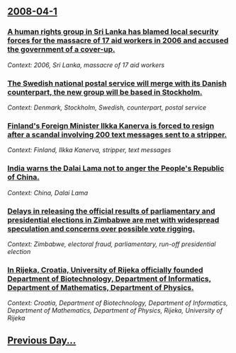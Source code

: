 ## [2008-04-1](/news/2008/04/1/index.md)

### [ A human rights group in Sri Lanka has blamed local security forces for the massacre of 17 aid workers in 2006 and accused the government of a cover-up. ](/news/2008/04/1/a-human-rights-group-in-sri-lanka-has-blamed-local-security-forces-for-the-massacre-of-17-aid-workers-in-2006-and-accused-the-government-of.md)
_Context: 2006, Sri Lanka, massacre of 17 aid workers_

### [ The Swedish national postal service will merge with its Danish counterpart, the new group will be based in Stockholm. ](/news/2008/04/1/the-swedish-national-postal-service-will-merge-with-its-danish-counterpart-the-new-group-will-be-based-in-stockholm.md)
_Context: Denmark, Stockholm, Swedish, counterpart, postal service_

### [ Finland's Foreign Minister Ilkka Kanerva is forced to resign after a scandal involving 200 text messages sent to a stripper. ](/news/2008/04/1/finland-s-foreign-minister-ilkka-kanerva-is-forced-to-resign-after-a-scandal-involving-200-text-messages-sent-to-a-stripper.md)
_Context: Finland, Ilkka Kanerva, stripper, text messages_

### [ India warns the Dalai Lama not to anger the People's Republic of China. ](/news/2008/04/1/india-warns-the-dalai-lama-not-to-anger-the-people-s-republic-of-china.md)
_Context: China, Dalai Lama_

### [ Delays in releasing the official results of parliamentary and presidential elections in Zimbabwe are met with widespread speculation and concerns over possible vote rigging. ](/news/2008/04/1/delays-in-releasing-the-official-results-of-parliamentary-and-presidential-elections-in-zimbabwe-are-met-with-widespread-speculation-and-co.md)
_Context: Zimbabwe, electoral fraud, parliamentary, run-off presidential election_

### [ In Rijeka, Croatia, University of Rijeka officially founded Department of Biotechnology, Department of Informatics, Department of Mathematics, Department of Physics.](/news/2008/04/1/in-rijeka-croatia-university-of-rijeka-officially-founded-department-of-biotechnology-department-of-informatics-department-of-mathemati.md)
_Context: Croatia, Department of Biotechnology, Department of Informatics, Department of Mathematics, Department of Physics, Rijeka, University of Rijeka_

## [Previous Day...](/news/2008/03/31/index.md)

